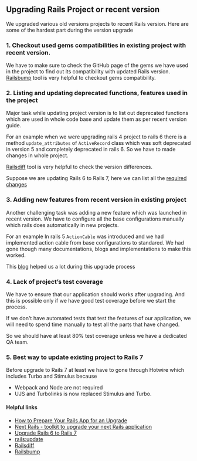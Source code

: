## Upgrading Rails Project or recent version

We upgraded various old versions projects to recent Rails version. Here are some of the hardest part during the version upgrade  

### 1. Checkout used gems compatibilities in existing project with recent version.
We have to make sure to check the GitHub page of the gems we have used in the project to find out its compatibility with updated Rails version. 
[Railsbump](https://railsbump.org/) tool is very helpful to checkout gems compatibility.

### 2. Listing and updating deprecated functions, features used in the project
Major task while updating project version is to list out deprecated functions which are used in whole code base and update them as per recent version guide.

For an example when we were upgrading rails 4 project to rails 6 there is a method `update_attributes` of `ActiveRecord` class which was soft deprecated in version 5 and completely deprecated in rails 6. So we have to made changes in whole project.

[Railsdiff](https://railsdiff.org/) tool is very helpful to check the version differences. 

Suppose we are updating Rails 6 to Rails 7, here we can list all the [required changes](https://railsdiff.org/6.1.4.3/7.0.0.rc2)

### 3. Adding new features from recent version in existing project
Another challenging task was adding a new feature which was launched in recent version. We have to configure all the base configurations manually which rails does automatically in new projects.

For an example In rails 5 `ActionCable` was introduced and we had implemented action cable from base configurations to standared. We had gone though many documentations, blogs and implementations to make this worked. 

This [blog](https://samuelmullen.com/articles/introduction-to-actioncable-in-rails-5) helped us a lot during this upgrade process

### 4. Lack of project’s test coverage
We have to ensure that our application should works after upgrading. And this is possible only if we have good test coverage before we start the process. 

If we don't have automated tests that test the features of our application, we will need to spend time manually to test all the parts that have changed.

So we should have at least 80% test coverage unless we have a dedicated QA team.

### 5. Best way to update existing project to Rails 7
Before upgrade to Rails 7 at least we have to gone through Hotwire which includes Turbo and Stimulus because 
- Webpack and Node are not required
- UJS and Turbolinks is now replaced Stimulus and Turbo.

#### Helpful links
- [How to Prepare Your Rails App for an Upgrade](https://www.fastruby.io/blog/rails/upgrade/prepare-for-rails-upgrade.html)
- [Next Rails - toolkit to upgrade your next Rails application](https://github.com/fastruby/next_rails)
- [Upgrade Rails 6 to Rails 7](https://www.fastruby.io/blog/rails/upgrades/upgrade-rails-6-1-to-7-0.html)
- [rails:update](https://thomasleecopeland.com/2015/08/06/running-rails-update.html)
- [Railsdiff](https://railsdiff.org/)
- [Railsbump](https://railsbump.org/) 
